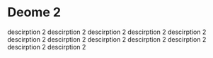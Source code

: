# Deome 2

descirption 2
descirption 2
descirption 2
descirption 2
descirption 2
descirption 2
descirption 2
descirption 2
descirption 2
descirption 2
descirption 2
descirption 2
